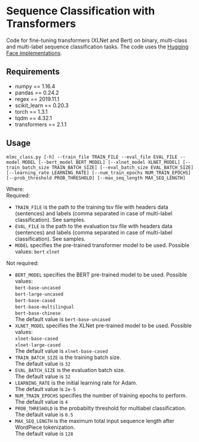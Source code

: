 # Sequence Classification with Transformers
Code for fine-tuning transformers (XLNet and Bert) on binary, multi-class and multi-label sequence classification tasks.
The code uses the [Hugging Face implementations](https://github.com/huggingface/transformers/).

## Requirements
- numpy == 1.16.4
- pandas == 0.24.2
- regex == 2019.11.1
- scikit_learn == 0.20.3
- torch == 1.3.1
- tqdm == 4.32.1
- transformers == 2.1.1

## Usage
`mlmc_class.py [-h] --train_file TRAIN_FILE --eval_file EVAL_FILE --model MODEL [--bert_model BERT_MODEL] [--xlnet_model XLNET_MODEL]
                     [--train_batch_size TRAIN_BATCH_SIZE] [--eval_batch_size EVAL_BATCH_SIZE] [--learning_rate LEARNING_RATE]
                     [--num_train_epochs NUM_TRAIN_EPOCHS] [--prob_threshold PROB_THRESHOLD] [--max_seq_length MAX_SEQ_LENGTH]`

Where:  
Required:  
-   `TRAIN_FILE` is the path to the training tsv file with headers data (sentences) and labels (comma separated in case of multi-label classification). See samples.
-   `EVAL_FILE` is the path to the evaluation tsv file with headers data (sentences) and labels (comma separated in case of multi-label classification). See samples.
-   `MODEL` specifies the pre-trained transformer model to be used.  Possible values: 
        `bert`
        `xlnet`

Not required:  
-   `BERT_MODEL` specifies the BERT pre-trained model to be used. Possible values:  
        `bert-base-uncased`  
        `bert-large-uncased`  
        `bert-base-cased`  
        `bert-base-multilingual`  
        `bert-base-chinese`  
    The default value is `bert-base-uncased`  
-   `XLNET_MODEL` specifies the XLNet pre-trained model to be used. Possible values:  
        `xlnet-base-cased`  
        `xlnet-large-cased`  
    The default value is `xlnet-base-cased`  
-	`TRAIN_BATCH_SIZE` is the training batch size.  
    The default value is `32`  
-	`EVAL_BATCH_SIZE` is the evaluation batch size.  
    The default value is `32`  
- `LEARNING_RATE` is the initial learning rate for Adam.  
    The default value is `2e-5`  
- `NUM_TRAIN_EPOCHS` specifies the number of training epochs to perform.  
    The default value is `4`  
- `PROB_THRESHOLD` is the probabilty threshold for multiabel classification.  
    The default value is `0.5`  
- `MAX_SEQ_LENGTH` is the maximum total input sequence length after WordPiece tokenization.  
    The default value is `128`  

